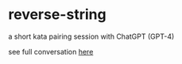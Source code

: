 # reverse-string

a short kata pairing session with ChatGPT (GPT-4)

see full conversation [here](./conversation.md)

